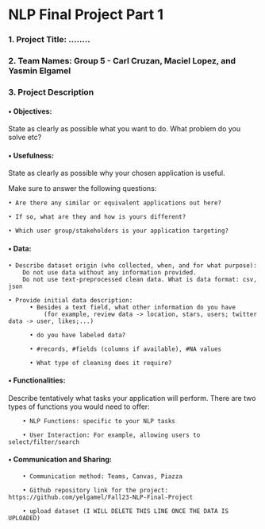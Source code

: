 # NLP Final Project Part 1

### 1.	Project Title: ........

### 2.	Team Names: Group 5 - Carl Cruzan, Maciel Lopez, and Yasmin Elgamel

### 3.	Project Description


#### •	Objectives: 

State as clearly as possible what you want to do. What problem do you solve etc?

#### •	Usefulness: 

State as clearly as possible why your chosen application is useful.

Make sure to answer the following questions:

    • Are there any similar or equivalent applications out here? 

    • If so, what are they and how is yours different?

    • Which user group/stakeholders is your application targeting?



#### •	Data:

    • Describe dataset origin (who collected, when, and for what purpose):
        Do not use data without any information provided.
        Do not use text-preprocessed clean data. What is data format: csv, json
    
    • Provide initial data description: 
          • Besides a text field, what other information do you have
              (for example, review data -> location, stars, users; twitter data -> user, likes;...)
      
          •	do you have labeled data?
      
          •	#records, #fields (columns if available), #NA values
        
          •	What type of cleaning does it require?
      
#### •	Functionalities:

Describe tentatively what tasks your application will perform. There are two types of functions you would need to offer:

        • NLP Functions: specific to your NLP tasks
      
        • User Interaction: For example, allowing users to select/filter/search 
      
      
#### •	Communication and Sharing:


        • Communication method: Teams, Canvas, Piazza
      
        • Github repository link for the project: https://github.com/yelgamel/Fall23-NLP-Final-Project
      
        • upload dataset (I WILL DELETE THIS LINE ONCE THE DATA IS UPLOADED)











